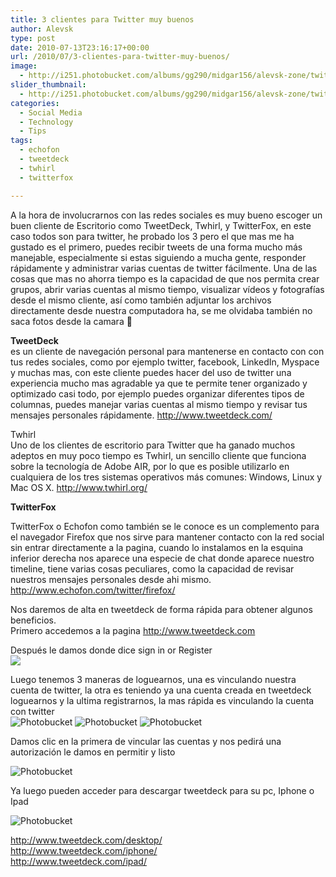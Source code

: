 ```yaml
---
title: 3 clientes para Twitter muy buenos
author: Alevsk
type: post
date: 2010-07-13T23:16:17+00:00
url: /2010/07/3-clientes-para-twitter-muy-buenos/
image:
  - http://i251.photobucket.com/albums/gg290/midgar156/alevsk-zone/twitter-social.jpg
slider_thumbnail:
  - http://i251.photobucket.com/albums/gg290/midgar156/alevsk-zone/twitter-man.jpg
categories:
  - Social Media
  - Technology
  - Tips
tags:
  - echofon
  - tweetdeck
  - twhirl
  - twitterfox

---
```

A la hora de involucrarnos con las redes sociales es muy bueno escoger un buen cliente de Escritorio como TweetDeck, Twhirl, y TwitterFox, en este caso todos son para twitter, he probado los 3 pero el que mas me ha gustado es el primero, puedes recibir tweets de una forma mucho más manejable, especialmente si estas siguiendo a mucha gente, responder rápidamente y administrar varias cuentas de twitter fácilmente. Una de las cosas que mas no ahorra tiempo es la capacidad de que nos permita crear grupos, abrir varias cuentas al mismo tiempo, visualizar vídeos y fotografías desde el mismo cliente, así como también adjuntar los archivos directamente desde nuestra computadora ha, se me olvidaba también no saca fotos desde la camara 🙂

<!--more-->

**TweetDeck**  
es un cliente de navegación personal para mantenerse en contacto con con tus redes sociales, como por ejemplo twitter, facebook, LinkedIn, Myspace y muchas mas, con este cliente puedes hacer del uso de twitter una experiencia mucho mas agradable ya que te permite tener organizado y optimizado casi todo, por ejemplo puedes organizar diferentes tipos de columnas, puedes manejar varias cuentas al mismo tiempo y revisar tus mensajes personales rápidamente. http://www.tweetdeck.com/

Twhirl  
Uno de los clientes de escritorio para Twitter que ha ganado muchos adeptos en muy poco tiempo es Twhirl, un sencillo cliente que funciona sobre la tecnología de Adobe AIR, por lo que es posible utilizarlo en cualquiera de los tres sistemas operativos más comunes: Windows, Linux y Mac OS X. http://www.twhirl.org/

 **TwitterFox**

TwitterFox o Echofon como también se le conoce es un complemento para el navegador Firefox que nos sirve para mantener contacto con la red social sin entrar directamente a la pagina, cuando lo instalamos en la esquina inferior derecha nos aparece una especie de chat donde aparece nuestro timeline, tiene varias cosas peculiares, como la capacidad de revisar nuestros mensajes personales desde ahi mismo. http://www.echofon.com/twitter/firefox/ 

Nos daremos de alta en tweetdeck de forma rápida para obtener algunos beneficios.  
Primero accedemos a la pagina http://www.tweetdeck.com

Después le damos donde dice sign in or Register  
![](http://i251.photobucket.com/albums/gg290/midgar156/alevsk-zone/screenshot1-1.png) 

Luego tenemos 3 maneras de loguearnos, una es vinculando nuestra cuenta de twitter, la otra es teniendo ya una cuenta creada en tweetdeck loguearnos y la ultima registrarnos, la mas rápida es vinculando la cuenta con twitter  
![Photobucket](http://i251.photobucket.com/albums/gg290/midgar156/alevsk-zone/screenshot2-1.png)
![Photobucket](http://i251.photobucket.com/albums/gg290/midgar156/alevsk-zone/screenshot3.png)
![Photobucket](http://i251.photobucket.com/albums/gg290/midgar156/alevsk-zone/screenshot4.png) 

Damos clic en la primera de vincular las cuentas y nos pedirá una autorización le damos en permitir y listo

![Photobucket](http://i251.photobucket.com/albums/gg290/midgar156/alevsk-zone/screenshot5.png) 

Ya luego pueden acceder para descargar tweetdeck para su pc, Iphone o Ipad

![Photobucket](http://i251.photobucket.com/albums/gg290/midgar156/alevsk-zone/screenshot6.png) 

http://www.tweetdeck.com/desktop/  
http://www.tweetdeck.com/iphone/  
http://www.tweetdeck.com/ipad/